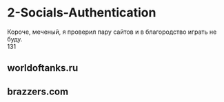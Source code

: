 # 2-Socials-Authentication

Короче, меченый, я проверил пару сайтов и в благородство играть не буду.  
131
## worldoftanks.ru

## brazzers.com
